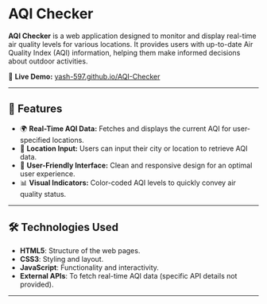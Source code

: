 # AQI Checker

**AQI Checker** is a web application designed to monitor and display real-time air quality levels for various locations. It provides users with up-to-date Air Quality Index (AQI) information, helping them make informed decisions about outdoor activities.

🔗 **Live Demo:** [yash-597.github.io/AQI-Checker](https://yash-597.github.io/AQI-Checker/)

---

## 📌 Features

- 🌍 **Real-Time AQI Data:** Fetches and displays the current AQI for user-specified locations.
- 📍 **Location Input:** Users can input their city or location to retrieve AQI data.
- 🎨 **User-Friendly Interface:** Clean and responsive design for an optimal user experience.
- 📊 **Visual Indicators:** Color-coded AQI levels to quickly convey air quality status.

---

## 🛠️ Technologies Used

- **HTML5**: Structure of the web pages.
- **CSS3**: Styling and layout.
- **JavaScript**: Functionality and interactivity.
- **External APIs**: To fetch real-time AQI data (specific API details not provided).

---
